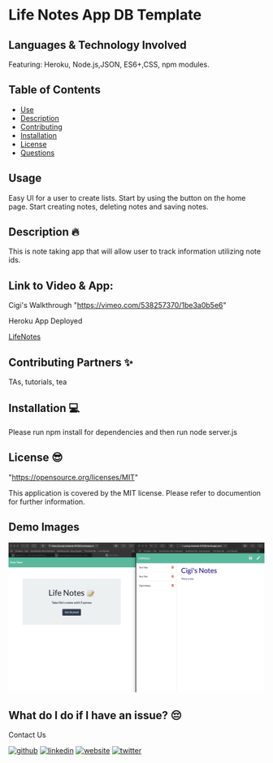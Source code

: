 # Life Notes App DB Template  

## Languages & Technology Involved
Featuring: Heroku, Node.js,JSON, ES6+,CSS, npm modules.


## Table of Contents
- [Use](#use)
- [Description](#description)
- [Contributing](#contributing)
- [Installation](#installation)
- [License](#license)
- [Questions](#questions)
## Usage
Easy UI for a user to create lists. Start by using the button on the home page. Start creating notes, deleting notes and saving notes.

## Description 🔥
This is note taking app that will allow user to track information utilizing note ids.

## Link to Video & App:
Cigi's Walkthrough "https://vimeo.com/538257370/1be3a0b5e6"

Heroku App Deployed

<a href="https://young-lowlands-81338.herokuapp.com/notes" rel="nofollow">LifeNotes</a>

## Contributing Partners ✨
TAs, tutorials, tea

## Installation 💻
Please run npm install for dependencies and then run node server.js

## License 😎
"https://opensource.org/licenses/MIT"

This application is covered by the MIT license. Please refer to documention for further information.

## Demo Images
![Demo Image](demo.jpg?raw=true "Demo Image")

## What do I do if I have an issue? 😔
Contact Us <br />


[<img src='https://cdn.jsdelivr.net/npm/simple-icons@3.0.1/icons/github.svg' alt='github' height='30'>](https://github.com/mirrorlessmind)  [<img src='https://cdn.jsdelivr.net/npm/simple-icons@3.0.1/icons/linkedin.svg' alt='linkedin' height='30'>](https://www.linkedin.com/in/mirrorlessmind/)  [<img src='https://cdn.jsdelivr.net/npm/simple-icons@3.0.1/icons/icloud.svg' alt='website' height='30'>](www.mirrorlessmind.com)  [<img src='https://cdn.jsdelivr.net/npm/simple-icons@3.0.1/icons/twitter.svg' alt='twitter' height='30'>](mirrorlessmind)  
